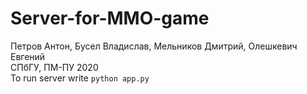 # Server-for-MMO-game
Петров Антон, Бусел Владислав, Мельников Дмитрий, Олешкевич Евгений  
СПбГУ, ПМ-ПУ 2020  
To run server write ```python app.py```
